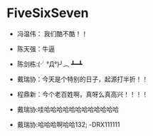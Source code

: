 # FiveSixSeven

- 冯温伟： 我们酷不酷！！

- 陈天强：牛逼

-  陈剑栋:(╯°Д°)╯︵ ┻━┻

- 戴瑞协：今天是个特别的日子，起源打半折！！

- 程鼎新：今个老百姓啊，真呀么真高兴！！！！

- 戴瑞协:哇哈哈哈哈哈哈哈哈哈哈哈哈
- 戴瑞协:哈哈哈啊哈哈132;
-DRX111111
